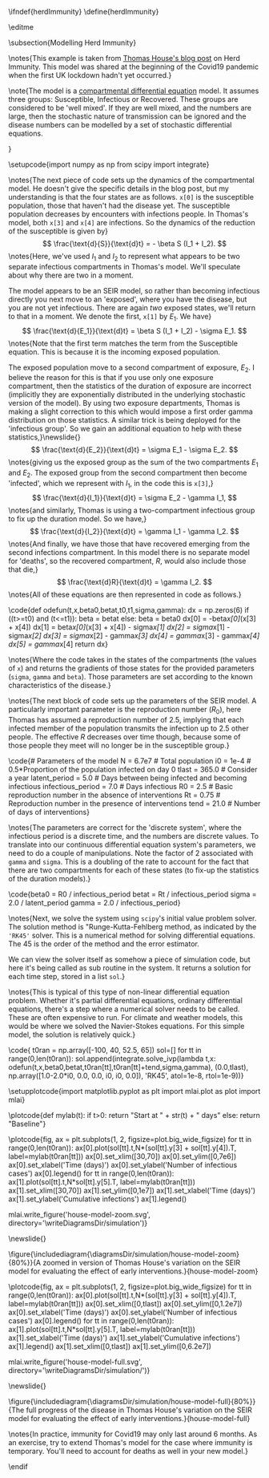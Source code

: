 \ifndef{herdImmunity}
\define{herdImmunity}

\editme

\subsection{Modelling Herd Immunity}

\notes{This example is taken from [Thomas House's blog post](https://personalpages.manchester.ac.uk/staff/thomas.house/blog/modelling-herd-immunity.html) on Herd Immunity. This model was shared at the beginning of the Covid19 pandemic when the first UK lockdown hadn't yet occurred.}



\note{The model is a [compartmental differential equation](https://en.wikipedia.org/wiki/Compartmental_models_in_epidemiology) model. It assumes three groups: Susceptible, Infectious or Recovered. These groups are considered to be 'well mixed'. If they are well mixed, and the numbers are large, then the stochastic nature of transmission can be ignored and the disease numbers can be modelled by a set of stochastic differential equations.

} 

\setupcode{import numpy as np
from scipy import integrate}

\notes{The next piece of code sets up the dynamics of the compartmental model. He doesn't give the specific details in the blog post, but my understanding is that the four states are as follows. `x[0]` is the susceptible population, those that haven't had the disease yet. The susceptible population decreases by encounters with infections people. In Thomas's model, both `x[3]` and `x[4]` are infections. So the dynamics of the reduction of the susceptible is given by}
$$
\frac{\text{d}{S}}{\text{d}t} = - \beta S (I_1 + I_2).
$$
\notes{Here, we've used $I_1$ and $I_2$ to represent what appears to be two separate infectious compartments in Thomas's model. We'll speculate about why there are two in a moment.

The model appears to be an SEIR model, so rather than becoming infectious directly you next move to an 'exposed', where you have the disease, but you are not yet infectious. There are again *two* exposed states, we'll return to that in a moment. We denote the first, `x[1]` by $E_1$. We have}
$$
\frac{\text{d}{E_1}}{\text{d}t} = \beta S (I_1 + I_2) - \sigma E_1.
$$
\notes{Note that the first term matches the term from the Susceptible equation. This is because it is the incoming exposed population.

The exposed population move to a second compartment of exposure, $E_2$. I believe the reason for this is that if you use only one exposure compartment, then the statistics of the duration of exposure are incorrect (implicitly they are exponentially distributed in the underlying stochastic version of the model). By using two exposure departments, Thomas is making a slight correction to this which would impose a first order gamma distribution on those statistics. A similar trick is being deployed for the 'infectious group'. So we gain an additional equation to help with these statistics,}\newslide{}
$$
\frac{\text{d}{E_2}}{\text{d}t} = \sigma E_1 - \sigma E_2.
$$
\notes{giving us the exposed group as the sum of the two compartments $E_1$ and $E_2$. The exposed group from the second compartment then become 'infected', which we represent with $I_1$, in the code this is `x[3]`,}
$$
\frac{\text{d}{I_1}}{\text{d}t} = \sigma E_2 - \gamma I_1,
$$
\notes{and similarly, Thomas is using a two-compartment infectious group to fix up the duration model. So we have,}
$$
\frac{\text{d}{I_2}}{\text{d}t} = \gamma I_1 - \gamma I_2.
$$
\notes{And finally, we have those that have recovered emerging from the second infections compartment. In this model there is no separate model for 'deaths', so the recovered compartment, $R$, would also include those that die,}
$$
\frac{\text{d}R}{\text{d}t} = \gamma I_2.
$$
\notes{All of these equations are then represented in code as follows.}

\code{def odefun(t,x,beta0,betat,t0,t1,sigma,gamma):
    dx = np.zeros(6)
    if ((t>=t0) and (t<=t1)):
        beta = betat
    else:
        beta = beta0
    dx[0] = -beta*x[0]*(x[3] + x[4])
    dx[1] = beta*x[0]*(x[3] + x[4]) - sigma*x[1]
    dx[2] = sigma*x[1] - sigma*x[2]
    dx[3] = sigma*x[2] - gamma*x[3]
    dx[4] = gamma*x[3] - gamma*x[4]
    dx[5] = gamma*x[4]
    return dx}

\notes{Where the code takes in the states of the compartments (the values of `x`) and returns the gradients of those states for the provided parameters (`sigma`, `gamma` and `beta`). Those parameters are set according to the known characteristics of the disease.}

\notes{The next block of code sets up the parameters of the SEIR model. A particularly important parameter is the reproduction number ($R_0$), here Thomas has assumed a reproduction number of 2.5, implying that each infected member of the population transmits the infection up to 2.5 other people. The effective $R$ decreases over time though, because some of those people they meet will no longer be in the susceptible group.}

\code{# Parameters of the model
N = 6.7e7 # Total population
i0 = 1e-4 # 0.5*Proportion of the population infected on day 0
tlast = 365.0 # Consider a year
latent_period = 5.0 # Days between being infected and becoming infectious
infectious_period = 7.0 # Days infectious
R0 = 2.5 # Basic reproduction number in the absence of interventions
Rt = 0.75 # Reproduction number in the presence of interventions
tend = 21.0 # Number of days of interventions}

\notes{The parameters are correct for the 'discrete system', where the infectious period is a discrete time, and the numbers are discrete values. To translate into our continuous differential equation system's parameters, we need to do a couple of manipulations. Note the factor of 2 associated with `gamma` and `sigma`. This is a doubling of the rate to account for the fact that there are two compartments for each of these states (to fix-up the statistics of the duration models).}

\code{beta0 = R0 / infectious_period
betat = Rt / infectious_period
sigma = 2.0 / latent_period
gamma = 2.0 / infectious_period}

\notes{Next, we solve the system using `scipy`'s initial value problem solver. The solution method is "Runge-Kutta-Fehlberg method, as indicated by the `'RK45'` solver. This is a numerical method for solving differential equations. The 45 is the order of the method and the error estimator.

We can view the solver itself as somehow a piece of simulation code, but here it's being called as sub routine in the system. It returns a solution for each time step, stored in a list `sol`.}

\notes{This is typical of this type of non-linear differential equation problem. Whether it's partial differential equations, ordinary differential equations, there's a step where a numerical solver needs to be called. These are often expensive to run. For climate and weather models, this would be where we solved the Navier-Stokes equations. For this simple model, the solution is relatively quick.}

\code{
t0ran = np.array([-100, 40, 52.5, 65])
sol=[]
for tt in range(0,len(t0ran)):
    sol.append(integrate.solve_ivp(lambda t,x: odefun(t,x,beta0,betat,t0ran[tt],t0ran[tt]+tend,sigma,gamma),
                              (0.0,tlast),
                              np.array([1.0-2.0*i0, 0.0, 0.0, i0, i0, 0.0]),
                              'RK45',
                              atol=1e-8,
                              rtol=1e-9))}


\setupplotcode{import matplotlib.pyplot as plt
import mlai.plot as plot
import mlai}

\plotcode{def mylab(t):
    if t>0:
        return "Start at " + str(t) + " days"
    else:
        return "Baseline"}


\plotcode{fig, ax = plt.subplots(1, 2, figsize=plot.big_wide_figsize)
for tt in range(0,len(t0ran)):
    ax[0].plot(sol[tt].t,N*(sol[tt].y[3] + sol[tt].y[4]).T, label=mylab(t0ran[tt]))
ax[0].set_xlim([30,70])
ax[0].set_ylim([0,7e6])
ax[0].set_xlabel('Time (days)')
ax[0].set_ylabel('Number of infectious cases')
ax[0].legend()
for tt in range(0,len(t0ran)):
    ax[1].plot(sol[tt].t,N*sol[tt].y[5].T, label=mylab(t0ran[tt]))
ax[1].set_xlim([30,70])
ax[1].set_ylim([0,1e7])
ax[1].set_xlabel('Time (days)')
ax[1].set_ylabel('Cumulative infections')
ax[1].legend()

mlai.write_figure('house-model-zoom.svg', directory='\writeDiagramsDir/simulation')}

\newslide{}

\figure{\includediagram{\diagramsDir/simulation/house-model-zoom}{80%}}{A zoomed in version of Thomas House's variation on the SEIR model for evaluating the effect of early interventions.}{house-model-zoom}

\plotcode{fig, ax = plt.subplots(1, 2, figsize=plot.big_wide_figsize)
for tt in range(0,len(t0ran)):
    ax[0].plot(sol[tt].t,N*(sol[tt].y[3] + sol[tt].y[4]).T, label=mylab(t0ran[tt]))
ax[0].set_xlim([0,tlast])
ax[0].set_ylim([0,1.2e7])
ax[0].set_xlabel('Time (days)')
ax[0].set_ylabel('Number of infectious cases')
ax[0].legend()
for tt in range(0,len(t0ran)):
    ax[1].plot(sol[tt].t,N*sol[tt].y[5].T, label=mylab(t0ran[tt]))
ax[1].set_xlabel('Time (days)')
ax[1].set_ylabel('Cumulative infections')
ax[1].legend()
ax[1].set_xlim([0,tlast])
ax[1].set_ylim([0,6.2e7])

mlai.write_figure('house-model-full.svg', directory='\writeDiagramsDir/simulation/')}

\newslide{}

\figure{\includediagram{\diagramsDir/simulation/house-model-full}{80%}}{The full progress of the disease in Thomas House's variation on the SEIR model for evaluating the effect of early interventions.}{house-model-full}

\notes{In practice, immunity for Covid19 may only last around 6 months. As an exercise, try to extend Thomas's model for the case where immunity is temporary. You'll need to account for deaths as well in your new model.}

\endif
